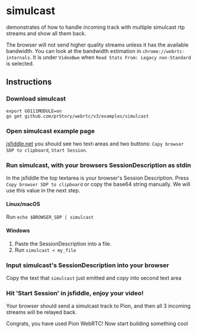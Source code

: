 # simulcast

demonstrates of how to handle incoming track with multiple simulcast rtp streams and show all them back.

The browser will not send higher quality streams unless it has the available bandwidth. You can look at
the bandwidth estimation in `chrome://webrtc-internals`. It is under `VideoBwe` when `Read Stats From: Legacy non-Standard`
is selected.

## Instructions

### Download simulcast

```
export GO111MODULE=on
go get github.com/prStory/webrtc/v3/examples/simulcast
```

### Open simulcast example page

[jsfiddle.net](https://jsfiddle.net/zLebmv41/1/) you should see two text-areas and two buttons: `Copy browser SDP to clipboard`, `Start Session`.

### Run simulcast, with your browsers SessionDescription as stdin

In the jsfiddle the top textarea is your browser's Session Description. Press `Copy browser SDP to clipboard` or copy the base64 string manually.
We will use this value in the next step.

#### Linux/macOS

Run `echo $BROWSER_SDP | simulcast`

#### Windows

1. Paste the SessionDescription into a file.
1. Run `simulcast < my_file`

### Input simulcast's SessionDescription into your browser

Copy the text that `simulcast` just emitted and copy into second text area

### Hit 'Start Session' in jsfiddle, enjoy your video!

Your browser should send a simulcast track to Pion, and then all 3 incoming streams will be relayed back.

Congrats, you have used Pion WebRTC! Now start building something cool
